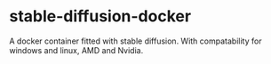 # stable-diffusion-docker
A docker container fitted with stable diffusion. With compatability for windows and linux, AMD and Nvidia.
